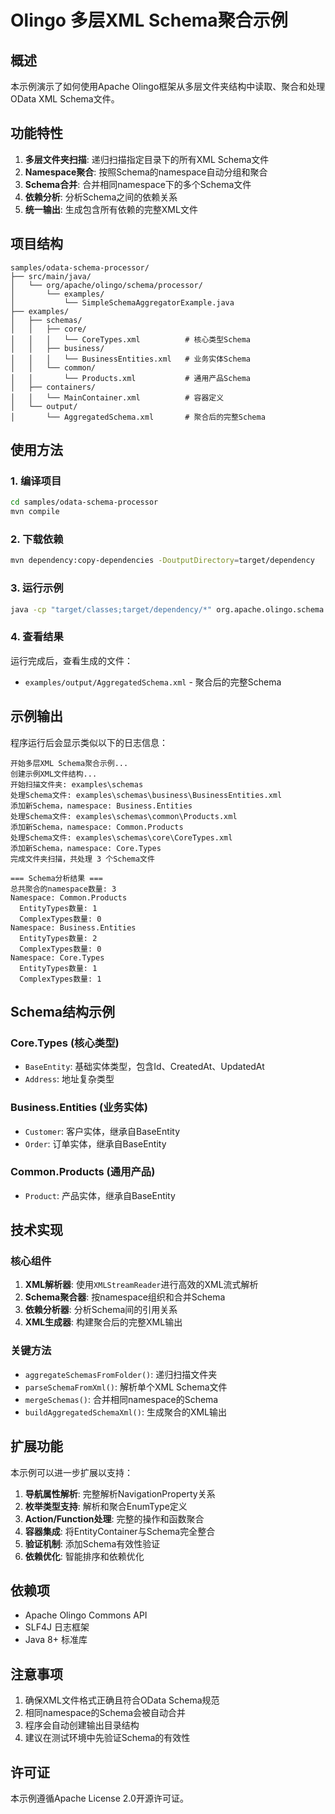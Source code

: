 # Olingo 多层XML Schema聚合示例

## 概述

本示例演示了如何使用Apache Olingo框架从多层文件夹结构中读取、聚合和处理OData XML Schema文件。

## 功能特性

1. **多层文件夹扫描**: 递归扫描指定目录下的所有XML Schema文件
2. **Namespace聚合**: 按照Schema的namespace自动分组和聚合
3. **Schema合并**: 合并相同namespace下的多个Schema文件
4. **依赖分析**: 分析Schema之间的依赖关系
5. **统一输出**: 生成包含所有依赖的完整XML文件

## 项目结构

```
samples/odata-schema-processor/
├── src/main/java/
│   └── org/apache/olingo/schema/processor/
│       └── examples/
│           └── SimpleSchemaAggregatorExample.java
├── examples/
│   ├── schemas/
│   │   ├── core/
│   │   │   └── CoreTypes.xml          # 核心类型Schema
│   │   ├── business/
│   │   │   └── BusinessEntities.xml   # 业务实体Schema
│   │   └── common/
│   │       └── Products.xml           # 通用产品Schema
│   ├── containers/
│   │   └── MainContainer.xml          # 容器定义
│   └── output/
│       └── AggregatedSchema.xml       # 聚合后的完整Schema
```

## 使用方法

### 1. 编译项目

```bash
cd samples/odata-schema-processor
mvn compile
```

### 2. 下载依赖

```bash
mvn dependency:copy-dependencies -DoutputDirectory=target/dependency
```

### 3. 运行示例

```bash
java -cp "target/classes;target/dependency/*" org.apache.olingo.schema.processor.examples.SimpleSchemaAggregatorExample
```

### 4. 查看结果

运行完成后，查看生成的文件：
- `examples/output/AggregatedSchema.xml` - 聚合后的完整Schema

## 示例输出

程序运行后会显示类似以下的日志信息：

```
开始多层XML Schema聚合示例...
创建示例XML文件结构...
开始扫描文件夹: examples\schemas
处理Schema文件: examples\schemas\business\BusinessEntities.xml
添加新Schema，namespace: Business.Entities
处理Schema文件: examples\schemas\common\Products.xml
添加新Schema，namespace: Common.Products
处理Schema文件: examples\schemas\core\CoreTypes.xml
添加新Schema，namespace: Core.Types
完成文件夹扫描，共处理 3 个Schema文件

=== Schema分析结果 ===
总共聚合的namespace数量: 3
Namespace: Common.Products
  EntityTypes数量: 1
  ComplexTypes数量: 0
Namespace: Business.Entities
  EntityTypes数量: 2
  ComplexTypes数量: 0
Namespace: Core.Types
  EntityTypes数量: 1
  ComplexTypes数量: 1
```

## Schema结构示例

### Core.Types (核心类型)
- `BaseEntity`: 基础实体类型，包含Id、CreatedAt、UpdatedAt
- `Address`: 地址复杂类型

### Business.Entities (业务实体)
- `Customer`: 客户实体，继承自BaseEntity
- `Order`: 订单实体，继承自BaseEntity

### Common.Products (通用产品)
- `Product`: 产品实体，继承自BaseEntity

## 技术实现

### 核心组件

1. **XML解析器**: 使用`XMLStreamReader`进行高效的XML流式解析
2. **Schema聚合器**: 按namespace组织和合并Schema
3. **依赖分析器**: 分析Schema间的引用关系
4. **XML生成器**: 构建聚合后的完整XML输出

### 关键方法

- `aggregateSchemasFromFolder()`: 递归扫描文件夹
- `parseSchemaFromXml()`: 解析单个XML Schema文件
- `mergeSchemas()`: 合并相同namespace的Schema
- `buildAggregatedSchemaXml()`: 生成聚合的XML输出

## 扩展功能

本示例可以进一步扩展以支持：

1. **导航属性解析**: 完整解析NavigationProperty关系
2. **枚举类型支持**: 解析和聚合EnumType定义
3. **Action/Function处理**: 完整的操作和函数聚合
4. **容器集成**: 将EntityContainer与Schema完全整合
5. **验证机制**: 添加Schema有效性验证
6. **依赖优化**: 智能排序和依赖优化

## 依赖项

- Apache Olingo Commons API
- SLF4J 日志框架
- Java 8+ 标准库

## 注意事项

1. 确保XML文件格式正确且符合OData Schema规范
2. 相同namespace的Schema会被自动合并
3. 程序会自动创建输出目录结构
4. 建议在测试环境中先验证Schema的有效性

## 许可证

本示例遵循Apache License 2.0开源许可证。
